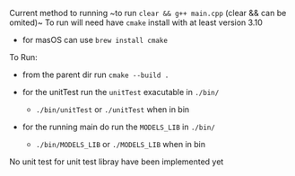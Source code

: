Current method to running
~to run `clear && g++ main.cpp` (clear && can be omited)~
To run will need have `cmake` install with at least version 3.10
  - for masOS can use `brew install cmake`

To Run:
  - from the parent dir run `cmake --build .`

  - for the unitTest run the `unitTest` exacutable in `./bin/`
    - `./bin/unitTest` or `./unitTest` when in bin 
  - for the running main do run the `MODELS_LIB` in `./bin/`
    - `./bin/MODELS_LIB` or `./MODELS_LIB` when in bin



No unit test for unit test libray have been implemented yet
